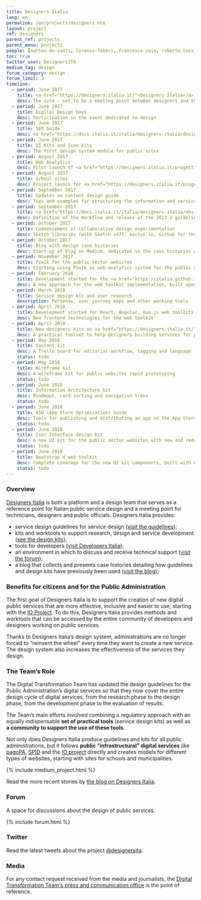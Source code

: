 ```yaml
---
title: Designers Italia
lang: en
permalink: /en/projects/designers.htm
layout: project
ref: designers
parent_ref: projects
parent_menu: projects
people: [matteo-de-santi, lorenzo-fabbri, francesco-zaia, roberta-tassi, laura-bordin]
toc: true
twitter_user: DesignersITA
medium_tag: design
forum_category: design
forum_limit: 3
timeline:
  - period: June 2017
    title: <a href="https://designers.italia.it/">Designers Italia</a>
    desc: The site - set to be a meeting point between designers and the public administration - is born
  - period: June 2017
    title: Digital Design Days
    desc: Participation in the event dedicated to design
  - period: June 2017
    title: SEO Guide
    desc: <a href="https://docs.italia.it/italia/designers-italia/design-linee-guida-docs/it/stabile/doc/content-design/seo.html">Instructions on SEO</a> for public sites
  - period: June 2017
    title: UI Kits and Icon kits
    desc: The first design system module for public sites
  - period: August 2017
    title: Web Analytics
    desc: Pilot launch of <a href="https://designers.italia.it/progetti/web-analytics/">open-source web analytics</a> with 20 public sites
  - period: August 2017
    title: School sites
    desc: Project launch for <a href="https://designers.italia.it/progetti/siti-scuole/">school website models</a>
  - period: September 2017
    title: Updates on content design guide
    desc: Tips and examples for structuring the information and services on public sites
  - period: September 2017
    title: <a href="https://docs.italia.it/italia/designers-italia/design-linee-guida-docs/it/stabile/doc/introduzione-linee-guida-design.html">Versioning guidelines</a>
    desc: Definition of the Workflow and release of the 2017.1 guidelines
  - period: October 2017
    title: Commencement of collaborative design experimentation
    desc: Sketch libraries (with Sketch v47), kactus.io, Github for the UI collaborative kit
  - period: October 2017
    title: Blog with design case histories
    desc: Start-up of blog on Medium, dedicated to the case histories of design in public services
  - period: November 2017
    title: Piwik for the public sector websites
    desc: Starting using Piwik as web analytics system for the public sector websites
  - period: February 2018
    title: Development started for the <a href="https://italia.github.io/bootstrap-italia/">Bootstrap 4 web toolkit</a>
    desc: A new approach for the web toolkit implementation, built upon Bootstrap 4
  - period: March 2018
    title: Service design kit and user research
    description: Personas, user journey maps and other working tools
  - period: April 2018
    title: Development started for React, Angular, Vue.js web toolkits
    desc: New frontend technologies for the web toolkit
  - period: April 2018
    title: New designers kits on <a href="https://designers.italia.it/">Designers Italia</a>
    desc: A practical toolset to help designers building services for public websites
  - period: May 2018
    title: Content kit
    desc: A Trello board for editorial workflow, tagging and language
    status: todo
  - period: May 2018
    title: Wireframe kit
    desc: A wireframe kit for public websites rapid prototyping
    status: todo
  - period: June 2018
    title: Information Architecture kit
    desc: Mindmaps, card sorting and navigation trees
    status: todo
  - period: June 2018
    title: ASO (App Store Optimisation) Guide
    desc: Tools for publishing and distributing an app on the App Store and Google Play
    status: todo
  - period: June 2018
    title: User Interface design kit
    desc: A new UI kit for the public sector websites with new and redesigned components
    status: todo
  - period: June 2018
    title: Bootstrap 4 web toolkit
    desc: Complete coverage for the new UI kit components, built with Bootstrap library
    status: todo
---
```


### Overview 

[Designers Italia](https://designers.italia.it/) is both a platform and a design team that serves as a reference point for Italian public service design and a meeting point for technicians, designers and public officials. Designers Italia provides: 

- service design guidelines for service design ([visit the guidelines](https://designers.italia.it/guide/));
- kits and worktools to support research, design and service development ([see the design kits](https://designers.italia.it/kit/)); 
- tools for developers ([visit Developers Italia](https://developers.italia.it/it/design/)); 
- an environment in which to discuss and receive technical support ([visit the forum](https://forum.italia.it/c/design)); 
- a blog that collects and presents case histories detailing how guidelines and design kits have previously been used ([visit the blog](https://designers.italia.it/blog/)); 

### Benefits for citizens and for the Public Administration 

The first goal of Designers Italia is to support the creation of new digital public services that are more effective, inclusive and easier to use, starting with the [IO Project](https://io.italia.it/en/). To do this, Designers Italia provides methods and worktools that can be accessed by the entire community of developers and designers working on public services. 

Thanks to Designers Italia’s design system, administrations are no longer forced to “reinvent the wheel” every time they want to create a new service. The design system also increases the effectiveness of the services they design. 

### The Team’s Role 

The Digital Transformation Team has updated the design guidelines for the Public Administration’s digital services so that they now cover the entire design cycle of digital services, from the research phase to the design phase, from the development phase to the evaluation of results. 

The Team’s main efforts involved combining a regulatory approach with an equally indispensable **set of practical tools** (service design kits) as well as **a community to support the use of these tools**. 

Not only does Designers Italia produce guidelines and kits for all public administrations, but it follows **public “infrastructural” digital services** like [pagoPA](https://teamdigitale.governo.it/en/projects/digital-payments.htm), [SPID](https://teamdigitale.governo.it/en/projects/digital-identity.htm) and the [IO project](https://io.italia.it/en/) directly and creates models for different types of websites, starting with sites for schools and municipalities.  

{% include medium_project.html %}

Read the more recent stories by [the blog on Designers Italia](https://designers.italia.it/blog/).

### Forum

A space for discussions about the design of public services.

{% include forum.html %}

### Twitter

Read the latest tweets about the project [@designersita](https://twitter.com/search?f=tweets&vertical=default&q=from%3Adesignersita&l=en&src=typd).

### Media
For any contact request received from the media and journalists, the [Digital Transformation Team's press and communication office](https://teamdigitale.governo.it/en/contacts) is the point of reference.
